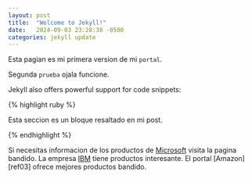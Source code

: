 ```yaml
---
layout: post
title:  "Welcome to Jekyll!"
date:   2024-09-03 23:28:38 -0500
categories: jekyll update
---
```

Esta pagian es mi primera version de mi `portal`. 

Segunda `prueba` ojala funcione.




Jekyll also offers powerful support for code snippets:

{% highlight ruby %}

Esta seccion es un bloque 
resaltado en mi post.

{% endhighlight %}

Si necesitas informacion de los productos de [Microsoft][ref01] visita la pagina bandido. La empresa [IBM][ref02] tiene productos interesante. El portal [Amazon][ref03] ofrece mejores productos bandido.



[ref01]: https://www.microsoft.com/es-pe
[ref02]:  https://www.ibm.com/mx-es
[ref04]: https://www.amazon.com/-/es/
